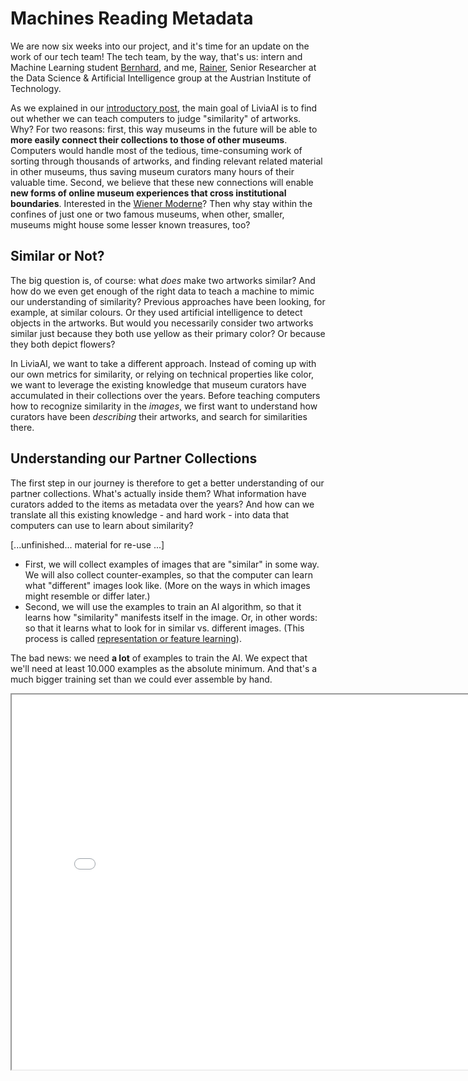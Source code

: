 # Machines Reading Metadata

We are now six weeks into our project, and it's time for an update on the work of our tech team! The tech team, by the way, that's us: intern and Machine Learning student [Bernhard](#), and me, [Rainer](#), Senior Researcher at the Data Science & Artificial Intelligence group at the Austrian Institute of Technology.

As we explained in our [introductory post](#), the main goal of LiviaAI is to find out whether we can teach computers to judge "similarity" of artworks. Why? 
For two reasons: first, this way museums in the future will be able to __more easily connect their collections to those of other museums__. Computers would handle most of the tedious, time-consuming work of sorting through thousands of artworks, and finding relevant related material in other museums, thus saving museum curators many hours of their valuable time. Second, we believe that these new connections will enable __new forms of online museum experiences that cross institutional boundaries__. Interested in the [Wiener Moderne](https://en.wikipedia.org/wiki/Wiener_Moderne)? Then why stay within the confines of just one or two famous museums, when other, smaller, museums might house some lesser known treasures, too?

## Similar or Not?

The big question is, of course: what _does_ make two artworks similar? And how do we even get enough of the right data to teach a machine to mimic our understanding of similarity? Previous approaches have been looking, for example, at similar colours. Or they used artificial intelligence to detect objects in the artworks. But would you necessarily consider two artworks similar just because they both use yellow as their primary color? Or because they both depict flowers?

In LiviaAI, we want to take a different approach. Instead of coming up with our own metrics for similarity, or relying on technical properties like color, we want to leverage the existing knowledge that museum curators have accumulated in their collections over the years. Before teaching computers how to recognize similarity in the _images_, we first want to understand how curators have been _describing_ their artworks, and search for similarities there. 

## Understanding our Partner Collections 

The first step in our journey is therefore to get a better understanding of our partner collections. What's actually inside them? What information have curators added to the items as metadata over the years? And how can we translate all this existing knowledge - and hard work - into data that computers can use to learn about similarity?

[...unfinished... material for re-use ...]


- First, we will collect examples of images that are "similar" in some way. We will also collect counter-examples, so that the
  computer can learn what "different" images look like. (More on the ways in which images might resemble or differ later.) 
- Second, we will use the examples to train an AI algorithm, so that it learns how "similarity" manifests itself in the image. Or, 
  in other words: so that it learns what to look for in similar vs. different images. (This process is called 
  [representation or feature learning](https://en.wikipedia.org/wiki/Feature_learning)).

The bad news: we need __a lot__ of examples to train the AI. We expect that we'll need at least 10.000 examples as the absolute minimum. And that's a much bigger training set than we could ever assemble by hand.

<iframe 
  src="/embeds/blog/2022-04/embeddings-example.html"
  style="width:800px; height:600px;">
</iframe>




